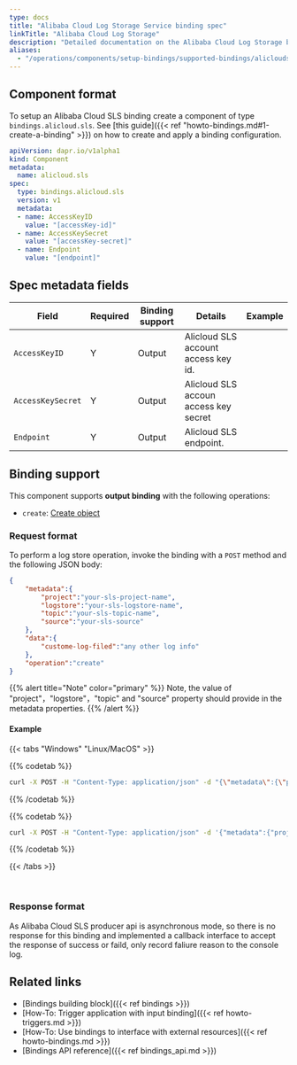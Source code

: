 ```yaml
---
type: docs
title: "Alibaba Cloud Log Storage Service binding spec"
linkTitle: "Alibaba Cloud Log Storage"
description: "Detailed documentation on the Alibaba Cloud Log Storage binding component"
aliases:
  - "/operations/components/setup-bindings/supported-bindings/alicloudsls/"
---
```


## Component format

To setup an Alibaba Cloud SLS binding create a component of type `bindings.alicloud.sls`. See [this guide]({{< ref "howto-bindings.md#1-create-a-binding" >}}) on how to create and apply a binding configuration.

```yaml
apiVersion: dapr.io/v1alpha1
kind: Component
metadata:
  name: alicloud.sls
spec:
  type: bindings.alicloud.sls
  version: v1
  metadata:
  - name: AccessKeyID
    value: "[accessKey-id]"
  - name: AccessKeySecret
    value: "[accessKey-secret]"
  - name: Endpoint
    value: "[endpoint]"
```

## Spec metadata fields

| Field         | Required | Binding support  | Details | Example |
|---------------|----------|---------|---------|---------|
| `AccessKeyID`    | Y | Output | Alicloud SLS account access key id. | 
| `AccessKeySecret` | Y | Output |Alicloud SLS accoun access key secret |
| `Endpoint`   | Y | Output | Alicloud SLS endpoint.  | 

## Binding support

This component supports **output binding** with the following operations:
- `create`: [Create object](#create-object)


### Request format

To perform a log store operation, invoke the binding with a `POST` method and the following JSON body:

```json
{
    "metadata":{
        "project":"your-sls-project-name",
        "logstore":"your-sls-logstore-name",
        "topic":"your-sls-topic-name",
        "source":"your-sls-source"
    },
    "data":{
        "custome-log-filed":"any other log info"
    },
    "operation":"create"
}
```

{{% alert title="Note" color="primary" %}}
Note, the value of "project"，"logstore"，"topic" and "source" property should provide in the metadata properties.
{{% /alert %}}

#### Example

{{< tabs "Windows" "Linux/MacOS" >}}

{{% codetab %}}

```bash
curl -X POST -H "Content-Type: application/json" -d "{\"metadata\":{\"project\":\"project-name\",\"logstore\":\"logstore-name\",\"topic\":\"topic-name\",\"source\":\"source-name\"},\"data\":{\"log-filed\":\"log info\"}" http://localhost:<dapr-port>/v1.0/bindings/<binding-name>
```

{{% /codetab %}}

{{% codetab %}}

```bash
curl -X POST -H "Content-Type: application/json" -d '{"metadata":{"project":"project-name","logstore":"logstore-name","topic":"topic-name","source":"source-name"},"data":{"log-filed":"log info"}' http://localhost:<dapr-port>/v1.0/bindings/<binding-name>
```

{{% /codetab %}}

{{< /tabs >}}

<br />

### Response format
As Alibaba Cloud SLS producer api is asynchronous mode, so there is no response for this binding and implemented a callback interface to accept the response of success or faild, only record faliure reason to the console log.

## Related links

- [Bindings building block]({{< ref bindings >}})
- [How-To: Trigger application with input binding]({{< ref howto-triggers.md >}})
- [How-To: Use bindings to interface with external resources]({{< ref howto-bindings.md >}})
- [Bindings API reference]({{< ref bindings_api.md >}})
